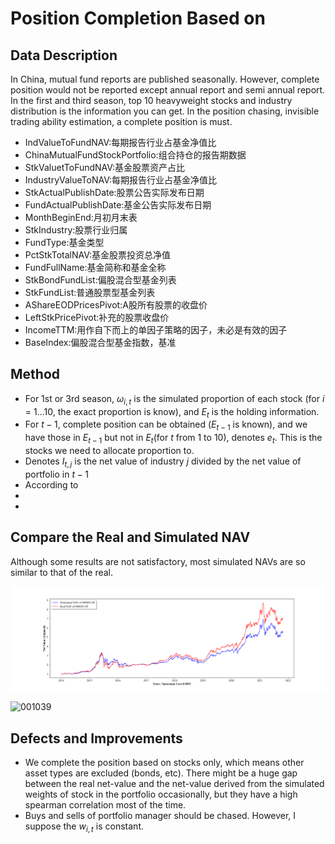 # Position Completion Based on 

## Data Description

In China, mutual fund reports are published seasonally. However, complete position would not be reported except annual report and semi annual report. In the first and third season, top 10 heavyweight stocks and industry distribution is the information you can get. In the position chasing, invisible trading ability estimation, a complete position is must.

- IndValueToFundNAV:每期报告行业占基金净值比
- ChinaMutualFundStockPortfolio:组合持仓的报告期数据
- StkValuetToFundNAV:基金股票资产占比
- IndustryValueToNAV:每期报告行业占基金净值比
- StkActualPublishDate:股票公告实际发布日期
- FundActualPublishDate:基金公告实际发布日期
- MonthBeginEnd:月初月末表
- StkIndustry:股票行业归属
- FundType:基金类型
- PctStkTotalNAV:基金股票投资总净值
- FundFullName:基金简称和基金全称
- StkBondFundList:偏股混合型基金列表
- StkFundList:普通股票型基金列表
- AShareEODPricesPivot:A股所有股票的收盘价
- LeftStkPricePivot:补充的股票收盘价
- IncomeTTM:用作自下而上的单因子策略的因子，未必是有效的因子
- BaseIndex:偏股混合型基金指数，基准

## Method

- For 1st or 3rd season,  $\omega_{i,t}$ is the simulated proportion of each stock (for $i$ = 1...10, the exact proportion is know), and $E_{t}$ is the holding information. 
- For $t-1$, complete position can be obtained ($E_{t-1}$ is known), and we have those in $E_{t-1}$ but not in $E_t$(for $t$ from 1 to 10), denotes $e_t$. This is the stocks we need to allocate proportion to.
- Denotes $I_{t,j}$ is the net value of industry $j$ divided by the net value of portfolio in $t-1$
- According to 
- 
- 

## Compare the Real and Simulated NAV

Although some results are not satisfactory, most simulated NAVs are so similar to that of the real.

![000083](./Output/NavBiasPlot/000083.png)

![001039](C:\Users\93973\Desktop\工作文件\中信证券\18.持仓补全\Output\NavBiasPlot\001039.png)

## Defects and Improvements

- We complete the position based on stocks only, which means other asset types are excluded (bonds, etc).  There might be a huge gap between the real net-value and the net-value derived from the simulated weights of stock in the portfolio occasionally, but they have a high spearman correlation most of the time. 
- Buys and sells of portfolio manager should be chased. However, I suppose the $w_{i,t}$ is constant. 

